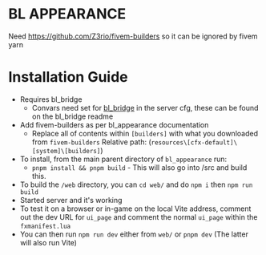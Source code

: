 # BL APPEARANCE

Need https://github.com/Z3rio/fivem-builders so it can be ignored by fivem yarn

# Installation Guide

- Requires bl_bridge
  - Convars need set for [bl_bridge](https://github.com/Byte-Labs-Studio/bl_bridge) in the server cfg, these can be found on the bl_bridge readme
- Add fivem-builders as per bl_appearance documentation
  - Replace all of contents within `[builders]` with what you downloaded from `fivem-builders` Relative path: (`resources\[cfx-default]\[system]\[builders]`)
- To install, from the main parent directory of `bl_appearance` run:
  - `pnpm install && pnpm build` - This will also go into /src and build this.
- To build the `/web` directory, you can `cd web/` and do `npm i` then `npm run build`
- Started server and it's working
- To test it on a browser or in-game on the local Vite address, comment out the dev URL for `ui_page` and comment the normal `ui_page` within the `fxmanifest.lua`
- You can then run `npm run dev` either from `web/` or `pnpm dev` (The latter will also run Vite)
